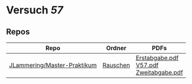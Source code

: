 # Versuch *57*

## Repos

|                               Repo                               |                                    Ordner                                     |                                                                                                                                                                                                                      PDFs                                                                                                                                                                                                                       |
|------------------------------------------------------------------|-------------------------------------------------------------------------------|-------------------------------------------------------------------------------------------------------------------------------------------------------------------------------------------------------------------------------------------------------------------------------------------------------------------------------------------------------------------------------------------------------------------------------------------------|
|[JLammering/Master-Praktikum](../repo/JLammering/Master-Praktikum)|[Rauschen](https://github.com/JLammering/Master-Praktikum/tree/master/Rauschen)|[Erstabgabe.pdf](https://docs.google.com/viewer?url=https://raw.githubusercontent.com/JLammering/Master-Praktikum/master/Rauschen/Erstabgabe.pdf)<br/>[V57.pdf](https://docs.google.com/viewer?url=https://raw.githubusercontent.com/JLammering/Master-Praktikum/master/Rauschen/V57.pdf)<br/>[Zweitabgabe.pdf](https://docs.google.com/viewer?url=https://raw.githubusercontent.com/JLammering/Master-Praktikum/master/Rauschen/Zweitabgabe.pdf)|

